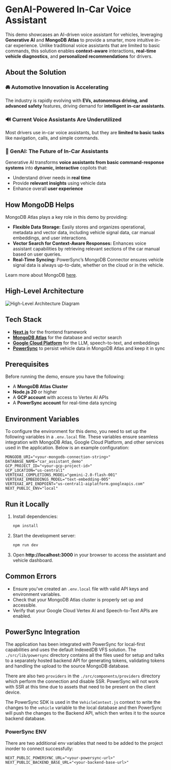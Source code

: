 # GenAI-Powered In-Car Voice Assistant

This demo showcases an AI-driven voice assistant for vehicles, leveraging **Generative AI** and **MongoDB Atlas** to provide a smarter, more intuitive in-car experience. Unlike traditional voice assistants that are limited to basic commands, this solution enables **context-aware** interactions, **real-time vehicle diagnostics**, and **personalized recommendations** for drivers.

## About the Solution

### 🚘 Automotive Innovation is Accelerating

The industry is rapidly evolving with **EVs, autonomous driving, and advanced safety** features, driving demand for **intelligent in-car assistants**.

### 🔊 Current Voice Assistants Are Underutilized

Most drivers use in-car voice assistants, but they are **limited to basic tasks** like navigation, calls, and simple commands.

### 🤖 GenAI: The Future of In-Car Assistants

Generative AI transforms **voice assistants from basic command-response systems** into **dynamic, interactive** copilots that:

- Understand driver needs in **real time**
- Provide **relevant insights** using vehicle data
- Enhance overall **user experience**

## How MongoDB Helps

MongoDB Atlas plays a key role in this demo by providing:

- **Flexible Data Storage:** Easily stores and organizes operational, metadata and vector data, including vehicle signal data, car manual embeddings, and user interactions.
- **Vector Search for Context-Aware Responses:** Enhances voice assistant capabilities by retrieving relevant sections of the car manual based on user queries.
- **Real-Time Syncing:** PowerSync’s MongoDB Connector ensures vehicle signal data is always up-to-date, whether on the cloud or in the vehicle.

Learn more about MongoDB [here](https://www.mongodb.com/docs/manual/).

## High-Level Architecture

![High-Level Architecture Diagram](/public/high-level-architecture.png)

## Tech Stack

- **[Next.js](https://nextjs.org/)** for the frontend framework
- **[MongoDB Atlas](https://www.mongodb.com/atlas)** for the database and vector search
- **[Google Cloud Platform](https://cloud.google.com/)** for the LLM, speech-to-text, and embeddings
- **[PowerSync](https://www.powersync.com/)** to persist vehicle data in MongoDB Atlas and keep it in sync

## Prerequisites

Before running the demo, ensure you have the following:

- A **MongoDB Atlas Cluster**
- **Node.js 20** or higher
- A **GCP account** with access to Vertex AI APIs
- A **PowerSync account** for real-time data syncing

## Environment Variables

To configure the environment for this demo, you need to set up the following variables in a `.env.local` file. These variables ensure seamless integration with MongoDB Atlas, Google Cloud Platform, and other services used in the application. Below is an example configuration:

```dotenv
MONGODB_URI="<your-mongodb-connection-string>"
DATABASE_NAME="car_assistant_demo"
GCP_PROJECT_ID="<your-gcp-project-id>"
GCP_LOCATION="us-central1"
VERTEXAI_COMPLETIONS_MODEL="gemini-2.0-flash-001"
VERTEXAI_EMBEDDINGS_MODEL="text-embedding-005"
VERTEXAI_API_ENDPOINT="us-central1-aiplatform.googleapis.com"
NEXT_PUBLIC_ENV="local"
```

## Run it Locally

1. Install dependencies:
   ```bash
   npm install
   ```
2. Start the development server:
   ```bash
   npm run dev
   ```
3. Open **http://localhost:3000** in your browser to access the assistant and vehicle dashboard.

## Common Errors

- Ensure you've created an `.env.local` file with valid API keys and environment variables.
- Check that your MongoDB Atlas cluster is properly set up and accessible.
- Verify that your Google Cloud Vertex AI and Speech-to-Text APIs are enabled.

## PowerSync Integration

The application has been integrated with PowerSync for local-first capabilities and uses the default IndexedDB VFS solution. The `./src/lib/powersync` directory contains all the files used for setup and talks to a separately hosted backend API for generating tokens, validating tokens and handling the upload to the source MongoDB database.

There are also two `providers` in the `./src/components/providers` directory which perform the connection and disable SSR. PowerSync will not work with SSR at this time due to assets that need to be present on the client device.

The PowerSync SDK is used in the `VehicleContext.js` context to write the changes to the `vehicle` variable to the local database and then PowerSync will push the changes to the Backend API, which then writes it to the source backend database.

### PowerSync ENV

There are two additional env variables that need to be added to the project inorder to connect successfully:

```dotenv
NEXT_PUBLIC_POWERSYNC_URL="<your-powersync-url>"
NEXT_PUBLIC_BACKEND_BASE_URL="<your-backend-base-url>"
```
